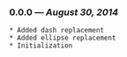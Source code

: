 ### 0.0.0 — *August 30, 2014*

	* Added dash replacement
	* Added ellipse replacement
	* Initialization